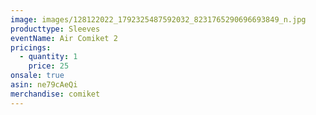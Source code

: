 ```yaml
---
image: images/128122022_1792325487592032_8231765290696693849_n.jpg
producttype: Sleeves
eventName: Air Comiket 2
pricings:
  - quantity: 1
    price: 25
onsale: true
asin: ne79cAeQi
merchandise: comiket
---
```

